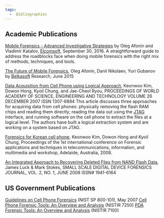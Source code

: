 ```yaml
---
tags:
  -  Bibliographies
---
```

## Academic Publications

[Mobile Forensics - Advanced Investigative Strategies](https://www.elcomsoft.com/news/647.html) by Oleg Afonin and Vladimir Katalov, [Elcomsoft](elcomsoft.md), September 30, 2016.
A straightforward guide to address the roadblocks face when doing mobile
forensics with the right mix of methods, techniques, and tools.

<!-- -->

[The Future of Mobile Forensics](http://belkasoft.com/future-of-mobile-forensics), Oleg Afonin, Danil Nikolaev, Yuri Gubanov by [Belkasoft](belkasoft.md) Research, June 2015

<!-- -->

[Data Acquisition from Cell Phone using Logical Approach](http://www.waset.org/pwaset/v26/v26-6.pdf), Keonwoo Kim, Dowon Hong, Kyoil Chung, and Jae-Cheol Ryou, PROCEEDINGS OF WORLD ACADEMY OF SCIENCE, ENGINEERING AND TECHNOLOGY VOLUME 26 DECEMBER 2007 ISSN 1307-6884
This article discusses three approaches for acquiring data from cell
phones: physically removing the flash RAM chips and reading them
directly; reading the data out using the [JTAG](jtag.md)
interface, and running software on the cell phone to extract the files
at a logical level. The authors have built a logical extraction system
and are working on a system based on JTAG.

<!-- -->

[Forensics for Korean cell phone](http://portal.acm.org/citation.cfm?id=1363257), Keonwoo Kim, Dowon Hong and Kyoil Chung, Proceedings of the 1st international conference on Forensic applications and techniques in telecommunications, information, and multimedia and workshop, Adelaide, Australia, 2008.

<!-- -->

[An Integrated Approach to Recovering Deleted Files from NAND Flash Data](http://www.ssddfj.org/papers/SSDDFJ_V2_1_Luck_Stokes.pdf), James Luck & Mark Stokes, SMALL SCALE DIGITAL DEVICE FORENSICS JOURNAL, VOL. 2, NO. 1, JUNE 2008 ISSN# 1941-6164

## US Government Publications

[Guidelines on Cell Phone Forensics](http://csrc.nist.gov/publications/nistpubs/800-101/SP800-101.pdf) (NIST SP 800-101), May 2007
[Cell Phone Forensic Tools: An Overview and Analysis](http://csrc.nist.gov/publications/nistir/nistir-7250.pdf) (NISTIR 7250)
[PDA Forensic Tools: An Overview and Analysis](http://csrc.nist.gov/publications/nistir/nistir-7100-PDAForensics.pdf) (NISTIR 7100)

